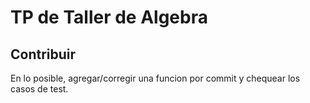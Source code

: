 # TP de Taller de Algebra

## Contribuir
En lo posible, agregar/corregir una funcion por commit y chequear los casos de test.
